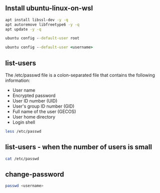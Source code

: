 ## Install ubuntu-linux-on-wsl

```bash
apt install libssl-dev -y -q
apt autoremove libfreetype6 -y -q 
apt update -y -q
```


```bat
ubuntu config --default-user root
```

```bat
ubuntu config --default-user <username>
```

## list-users
The /etc/passwd file is a colon-separated file that contains the following information:
* User name
* Encrypted password
* User ID number (UID)
* User's group ID number (GID)
* Full name of the user (GECOS)
* User home directory
* Login shell

```bash
less /etc/passwd
```

## list-users - when the number of users is small

```bash
cat /etc/passwd
```
## change-password
```bash
passwd <username>
```
